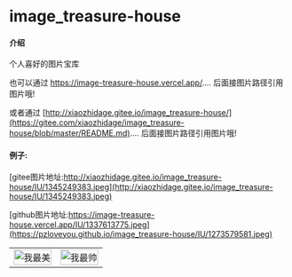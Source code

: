 # image_treasure-house

#### 介绍
个人喜好的图片宝库



也可以通过 https://image-treasure-house.vercel.app/.... 后面接图片路径引用图片哦!

或者通过 [http://xiaozhidage.gitee.io/image_treasure-house/](https://gitee.com/xiaozhidage/image_treasure-house/blob/master/README.md).... 后面接图片路径引用图片哦!


#### 例子:

[gitee图片地址:http://xiaozhidage.gitee.io/image_treasure-house/IU/1345249383.jpeg](http://xiaozhidage.gitee.io/image_treasure-house/IU/1345249383.jpeg)





[github图片地址:https://image-treasure-house.vercel.app/IU/1337613775.jpeg](https://pzloveyou.github.io/image_treasure-house/IU/1273579581.jpeg)

<table>
 <tr>
<td width=50%><img style="object-fit: cover" src='http://xiaozhidage.gitee.io/image_treasure-house/IU/1345249383.jpeg' title='我最美' width='100%' alt='我最美' /> </td>
<td><img style="object-fit: cover" src='https://image-treasure-house.vercel.app/IU/1337613775.jpeg' title='我最帅' width='100%' alt='我最帅' /></td>
</tr>
</table>



 





